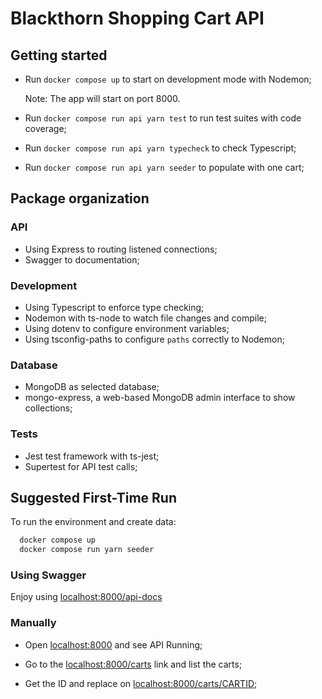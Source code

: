 # Blackthorn Shopping Cart API

## Getting started

- Run `docker compose up` to start on development mode with Nodemon;

  Note: The app will start on port 8000.

- Run `docker compose run api yarn test` to run test suites with code coverage;

- Run `docker compose run api yarn typecheck` to check Typescript;

- Run `docker compose run api yarn seeder` to populate with one cart;

## Package organization

### API

- Using Express to routing listened connections;
- Swagger to documentation;

### Development

- Using Typescript to enforce type checking;
- Nodemon with ts-node to watch file changes and compile;
- Using dotenv to configure environment variables;
- Using tsconfig-paths to configure `paths` correctly to Nodemon;

### Database

- MongoDB as selected database;
- mongo-express, a web-based MongoDB admin interface to show collections;

### Tests

- Jest test framework with ts-jest;
- Supertest for API test calls;

## Suggested First-Time Run

To run the environment and create data:

```bash
  docker compose up
  docker compose run yarn seeder
```

### Using Swagger

Enjoy using [localhost:8000/api-docs](http://localhost:8000/api-docs)

### Manually

- Open [localhost:8000](http://localhost:8000) and see API Running;

- Go to the [localhost:8000/carts](http://localhost:8000/carts) link and list the carts;

- Get the ID and replace on [localhost:8000/carts/CARTID](http://localhost:8000/carts/CARTID);
